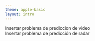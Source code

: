```yaml
---
theme: apple-basic
layout: intro
---
```

<BarTop title="Datos disponibles" />

<div class="grid grid-cols-2 gap-x-4">
  <div>
  Insertar problema de prediccion de video
  </div>
  <div>
  Insertar problema de predicción de radar
  </div>
</div>


<BarBottom />